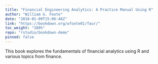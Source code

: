 ```yaml
---
title: "Financial Engineering Analytics: A Practice Manual Using R"
author: "William G. Foote"
date: "2018-01-09T15:06:46Z"
link: "https://bookdown.org/wfoote01/faur/"
toc_weight: "100%"
repo: "rstudio/bookdown-demo"
pinned: false
---
```


This book explores the fundamentals of financial analytics using R and various topics from finance.
